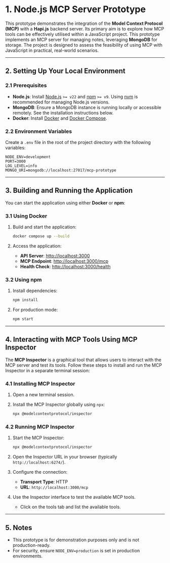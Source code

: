 # 1. Node.js MCP Server Prototype

This prototype demonstrates the integration of the **Model Context Protocol (MCP)** with a **Hapi.js** backend server. Its primary aim is to explore how MCP tools can be effectively utilised within a JavaScript project. This prototype implements an MCP server for managing notes, leveraging **MongoDB** for storage. The project is designed to assess the feasibility of using MCP with JavaScript in practical, real-world scenarios.

---

## 2. Setting Up Your Local Environment

### 2.1 Prerequisites

- **Node.js**: Install [Node.js](http://nodejs.org/) `>= v22` and [npm](https://nodejs.org/) `>= v9`. Using [nvm](https://github.com/nvm-sh/nvm) is recommended for managing Node.js versions.
- **MongoDB**: Ensure a MongoDB instance is running locally or accessible remotely. See the installation instructions below.
- **Docker**: Install [Docker](https://www.docker.com/) and [Docker Compose](https://docs.docker.com/compose/).

### 2.2 Environment Variables

Create a `.env` file in the root of the project directory with the following variables:

```env
NODE_ENV=development
PORT=3000
LOG_LEVEL=info
MONGO_URI=mongodb://localhost:27017/mcp-prototype
```

---

## 3. Building and Running the Application

You can start the application using either **Docker** or **npm**:

### 3.1 Using Docker

1. Build and start the application:

   ```bash
   docker compose up --build
   ```

2. Access the application:
   - **API Server**: [http://localhost:3000](http://localhost:3000)
   - **MCP Endpoint**: [http://localhost:3000/mcp](http://localhost:3000/mcp)
   - **Health Check**: [http://localhost:3000/health](http://localhost:3000/health)

### 3.2 Using npm

1. Install dependencies:

   ```bash
   npm install
   ```

2. For production mode:

   ```bash
   npm start
   ```

---

## 4. Interacting with MCP Tools Using MCP Inspector

The **MCP Inspector** is a graphical tool that allows users to interact with the MCP server and test its tools. Follow these steps to install and run the MCP Inspector in a separate terminal session:

### 4.1 Installing MCP Inspector

1. Open a new terminal session.
2. Install the MCP Inspector globally using `npx`:

   ```bash
   npx @modelcontextprotocol/inspector
   ```

### 4.2 Running MCP Inspector

1. Start the MCP Inspector:

   ```bash
   npx @modelcontextprotocol/inspector
   ```

2. Open the Inspector URL in your browser (typically `http://localhost:6274/`).
3. Configure the connection:
   - **Transport Type**: HTTP
   - **URL**: `http://localhost:3000/mcp`

4. Use the Inspector interface to test the available MCP tools.
   - Click on the tools tab and list the available tools.

---

## 5. Notes

- This prototype is for demonstration purposes only and is not production-ready.
- For security, ensure `NODE_ENV=production` is set in production environments.
